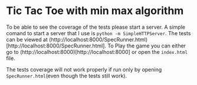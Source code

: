 # Tic Tac Toe with min max algorithm

To be able to see the coverage of the tests please start a server. A simple comand to start a server that I use is `python -m SimpleHTTPServer`. The tests can be viewed at (http://localhost:8000/SpecRunner.html)[http://localhost:8000/SpecRunner.html]. 
To Play the game you can either go to (http://localhost:8000)[http://localhost:8000] or open the `index.html` file. 

The tests coverage will not work properly if run only by opening `SpecRunner.html`(even though the tests still work).